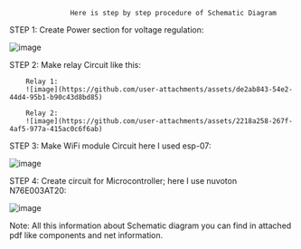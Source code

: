                    Here is step by step procedure of Schematic Diagram

STEP 1: Create Power section for voltage regulation:

![image](https://github.com/user-attachments/assets/f5d5f775-9a61-41ef-ba70-06c0f647be23)



STEP 2: Make relay Circuit like this:

        Relay 1:
        ![image](https://github.com/user-attachments/assets/de2ab843-54e2-44d4-95b1-b90c43d8bd85)
        
        Relay 2:
        ![image](https://github.com/user-attachments/assets/2218a258-267f-4af5-977a-415ac0c6f6ab)


        
STEP 3: Make WiFi module Circuit here I used esp-07:

![image](https://github.com/user-attachments/assets/445495fd-65c0-4b7d-a0ca-fb77248fbc40)




STEP 4: Create circuit for Microcontroller; here I use nuvoton N76E003AT20:

![image](https://github.com/user-attachments/assets/248d0a49-0496-4187-8c1a-00787e0c666a)








Note: All this information about Schematic diagram you can find in attached pdf like components and net information. 
